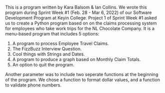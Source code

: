This is a program written by Kara Balsom & Ian Collins. 
We wrote this program during Sprint Week #1 (Feb. 28 - Mar 6, 2022) of our Software Development Program at Keyin College.
Project 1 of Sprint Week #1 asked us to create a Python program based on on the claims processing system for employees who take work trips for 
the NL Chocolate Company.
It is a menu-based program that includes 5 options:
1) A program to process Employee Travel Claims.
2) The FizzBuzz Interview Question.
3) Cool things with Strings and Dates.
4) A program to produce a graph based on Monthly Claim Totals.
5) An option to quit the program.

Another parameter was to include two seperate functions at the beginning of the program.
We chose a function to format dollar values, and a function to validate phone numbers.
